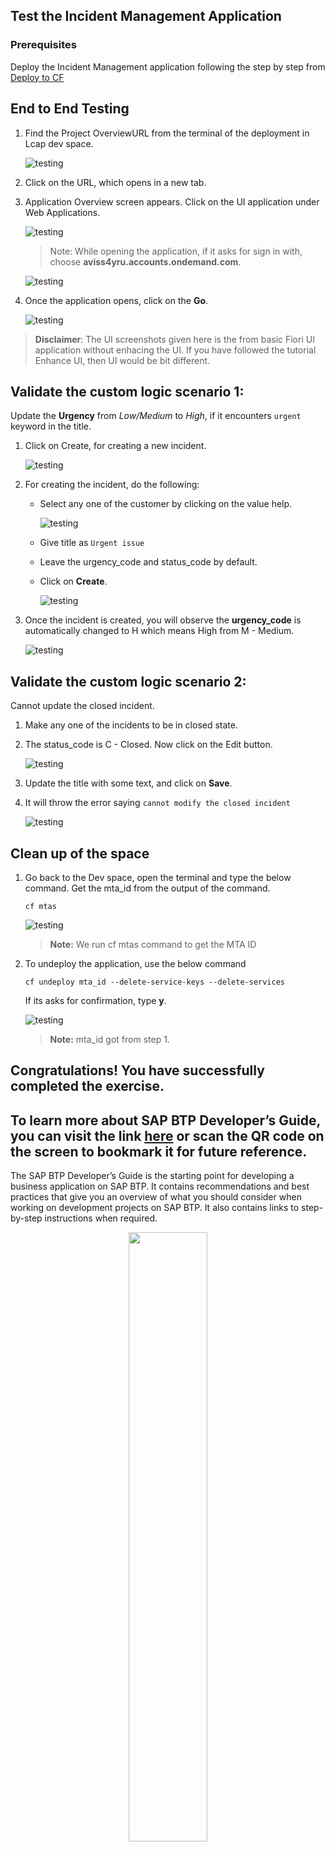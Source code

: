 ## Test the Incident Management Application

### Prerequisites

Deploy the Incident Management application following the step by step from [Deploy to CF](./deploy-cf.md)

## End to End Testing

1. Find the Project OverviewURL from the terminal of the deployment in Lcap dev space. 

    ![testing](../images/deploy-cf/deploy_completed.png)

2. Click on the URL, which opens in a new tab.

3. Application Overview screen appears. Click on the UI application under Web Applications.

    ![testing](../images/e2e-testing/application_overview.png)

    > Note: While opening the application, if it asks for sign in with, choose **aviss4yru.accounts.ondemand.com**.

    ![testing](../images/e2e-testing/choose_provider.png)

4. Once the application opens, click on the **Go**.

    ![testing](../images/e2e-testing/app_go.png)

> **Disclaimer**: The UI screenshots given here is the from basic Fiori UI application without enhacing the UI. If you have followed the tutorial Enhance UI, then UI would be bit different.   

## Validate the custom logic scenario 1: 

Update the **Urgency** from *Low/Medium* to *High*, if it encounters ```urgent``` keyword in the title.

1. Click on Create, for creating a new incident.

    ![testing](../images/e2e-testing/incident_create.png)

2. For creating the incident, do the following:

    - Select any one of the customer by clicking on the value help.

        ![testing](../images/e2e-testing/customer_value_help.png)

    - Give title as `Urgent issue`

    - Leave the urgency_code and status_code by default.

    - Click on **Create**.

        ![testing](../images/e2e-testing/create_draft.png)

3. Once the incident is created, you will observe the **urgency_code** is automatically changed to H which means High from M - Medium.

    ![testing](../images/e2e-testing/updated_high.png)

## Validate the custom logic scenario 2:

Cannot update the closed incident.

1. Make any one of the incidents to be in closed state. 

2. The status_code is C - Closed. Now click on the Edit button.

    ![testing](../images/e2e-testing/edit_closed.png)

3. Update the title with some text, and click on **Save**.

4. It will throw the error saying `cannot modify the closed incident`

    ![testing](../images/e2e-testing/logic2_check.png)

## Clean up of the space

1. Go back to the Dev space, open the terminal and type the below command. Get the mta_id from the output of the command.

    ```shell
    cf mtas
    ```

    ![testing](../images/e2e-testing/get_mtaid.png)

    > **Note:** We run cf mtas command to get the MTA ID

2. To undeploy the application, use the below command

    ```shell
    cf undeploy mta_id --delete-service-keys --delete-services
    ```

    If its asks for confirmation, type **y**.

    ![testing](../images/e2e-testing/undeploy_confirm.png)

    > **Note:** mta_id got from step 1.


## Congratulations! You have successfully completed the exercise.

## To learn more about SAP BTP Developer’s Guide, you can visit the link [here](https://help.sap.com/docs/btp/btp-developers-guide/btp-developers-guide) or scan the QR code on the screen to bookmark it for future reference.

The SAP BTP Developer’s Guide is the starting point for developing a business application on SAP BTP. It contains recommendations and best practices that give you an overview of what you should consider when working on development projects on SAP BTP. It also contains links to step-by-step instructions when required.

<p align="center">
 <img align="center" src="../images/e2e-testing/help_sap_com_qr.png" width="50%"/>
</p>

## We would love to hear your feedback to improve the content to better suit your learning needs. Please use the [link](https://forms.office.com/e/YLFTM1TurN) or scan the below QR code.

<p align="center">
 <img align="center" src="../images/e2e-testing/feedback_qr1.png" width="50%"/>
</p>
